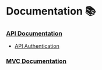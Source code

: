 # Documentation 📚

### [API Documentation](./API/README.md)
* [API Authentication](./API/Authentication.md)


### [MVC Documentation](./MVC/README.md)
